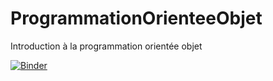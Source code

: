 # ProgrammationOrienteeObjet
Introduction à la programmation orientée objet

[![Binder](https://mybinder.org/badge_logo.svg)](https://mybinder.org/v2/gh/benjamindeleener/ProgrammationOrienteeObjet/master)
